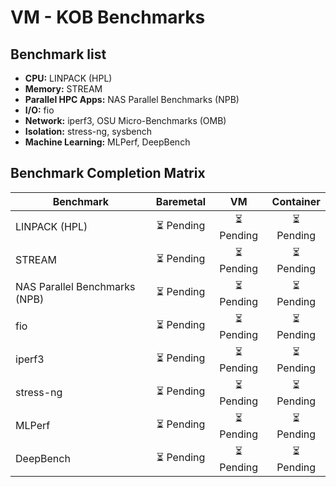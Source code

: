# VM - KOB Benchmarks
## Benchmark list 

- **CPU:** LINPACK (HPL)
- **Memory:** STREAM
- **Parallel HPC Apps:** NAS Parallel Benchmarks (NPB)
- **I/O:** fio
- **Network:** iperf3, OSU Micro-Benchmarks (OMB)
- **Isolation:** stress-ng, sysbench
- **Machine Learning:** MLPerf, DeepBench

## Benchmark Completion Matrix

| Benchmark                     | Baremetal | VM | Container |
|--------------------------------|:----------:|:--:|:----------:|
| LINPACK (HPL)                  | ⏳ Pending | ⏳ Pending | ⏳ Pending |
| STREAM                         | ⏳ Pending | ⏳ Pending | ⏳ Pending |
| NAS Parallel Benchmarks (NPB)  | ⏳ Pending | ⏳ Pending | ⏳ Pending |
| fio                            | ⏳ Pending | ⏳ Pending | ⏳ Pending |
| iperf3                         | ⏳ Pending | ⏳ Pending | ⏳ Pending |
| stress-ng                      | ⏳ Pending | ⏳ Pending | ⏳ Pending |
| MLPerf                         | ⏳ Pending | ⏳ Pending | ⏳ Pending |
| DeepBench                      | ⏳ Pending | ⏳ Pending | ⏳ Pending |

